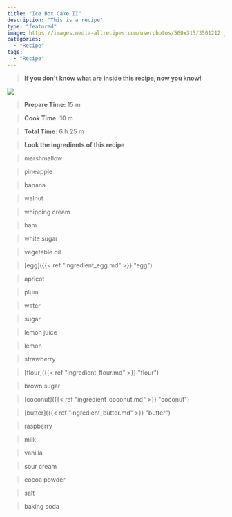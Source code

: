```yaml
---
title: "Ice Box Cake II"
description: "This is a recipe"
type: "featured"
image: https://images.media-allrecipes.com/userphotos/560x315/3501212.jpg
categories: 
  - "Recipe"
tags: 
  - "Recipe"
---
```



>**If you don't know what are inside this recipe, now you know!**

![](../images/Recipes-Banner.jpg)
> **Prepare Time:** 15 m


> **Cook Time:** 10 m


> **Total Time:** 6 h 25 m

> **Look the ingredients of this recipe**

> marshmallow

> pineapple

> banana

> walnut

> whipping cream

> ham

> white sugar

> vegetable oil

> [egg]({{< ref "ingredient_egg.md" >}} "egg")

> apricot

> plum

> water

> sugar

> lemon juice

> lemon

> strawberry

> [flour]({{< ref "ingredient_flour.md" >}} "flour")

> brown sugar

> [coconut]({{< ref "ingredient_coconut.md" >}} "coconut")

> [butter]({{< ref "ingredient_butter.md" >}} "butter")

> raspberry

> milk

> vanilla

> sour cream

> cocoa powder

> salt

> baking soda

